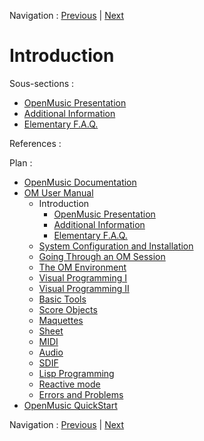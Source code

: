 Navigation : [Previous](OM-User-Manual "page précédente\(OM
User Manual\)") | [Next](01-Presentation "page
suivante\(OpenMusic Presentation\)")

# Introduction

Sous-sections :

  * [OpenMusic Presentation](01-Presentation)
  * [Additional Information](02-SupportAndPubs)
  * [Elementary F.A.Q.](03-FAQ)

References :

Plan :

  * [OpenMusic Documentation](OM-Documentation)
  * [OM User Manual](OM-User-Manual)
    * Introduction
      * [OpenMusic Presentation](01-Presentation)
      * [Additional Information](02-SupportAndPubs)
      * [Elementary F.A.Q.](03-FAQ)
    * [System Configuration and Installation](Installation)
    * [Going Through an OM Session](Goingthrough)
    * [The OM Environment](Environment)
    * [Visual Programming I](BasicVisualProgramming)
    * [Visual Programming II](AdvancedVisualProgramming)
    * [Basic Tools](BasicObjects)
    * [Score Objects](ScoreObjects)
    * [Maquettes](Maquettes)
    * [Sheet](Sheet)
    * [MIDI](MIDI)
    * [Audio](Audio)
    * [SDIF](SDIF)
    * [Lisp Programming](Lisp)
    * [Reactive mode](Reactive)
    * [Errors and Problems](errors)
  * [OpenMusic QuickStart](QuickStart-Chapters)

Navigation : [Previous](OM-User-Manual "page précédente\(OM
User Manual\)") | [Next](01-Presentation "page
suivante\(OpenMusic Presentation\)")

